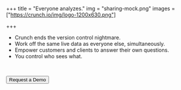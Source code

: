 +++
title = "Everyone analyzes."
img = "sharing-mock.png"
images = ["https://crunch.io/img/logo-1200x630.png"]

+++

<ul>
    <li>Crunch ends the version control nightmare.</li>
    <li>Work off the same live data as everyone else, simultaneously.</li>
    <li>Empower customers and clients to answer their own questions.</li>
    <li>You control who sees what.</li>
</ul>

<br>

<button type="button" class="btn btn-primary" data-toggle="modal" data-target="#Modal" id="openForm">Request a Demo</button>
